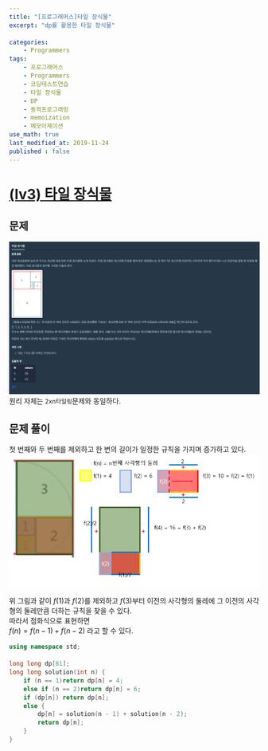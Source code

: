 ```yaml
---
title: "[프로그래머스]타일 장식물"
excerpt: "dp를 활용한 타일 장식물"

categories:
    - Programmers
tags:
    - 프로그래머스
    - Programmers
    - 코딩테스트연습
    - 타일 장식물
    - DP
    - 동적프로그래밍
    - memoization
    - 메모이제이션  
use_math: true
last_modified_at: 2019-11-24
published : false
---    
```

# [(lv3) 타일 장식물](https://programmers.co.kr/learn/courses/30/lessons/43104)   

## 문제
[![](/assets/Programmers/2019-11-24-Programmers-ornaments-img01.jpg)](/assets/Programmers/2019-11-24-Programmers-ornaments-img01.jpg)  
원리 자체는 `2xn타일링`문제와 동일하다. 
  
## 문제 풀이  
첫 번째와 두 번째를 제외하고 한 변의 길이가 일정한 규칙을 가지며 증가하고 있다.   
[![](/assets/Programmers/2019-11-24-Programmers-ornaments-img02.jpg)](/assets/Programmers/2019-11-24-Programmers-ornaments-img02.jpg)  
  
위 그림과 같이 $f(1)$과 $f(2)$를 제외하고 $f(3)$부터 이전의 사각형의 둘레에 그 이전의 사각형의 둘레만큼 더하는 규칙을 찾을 수 있다.  
따라서 점화식으로 표현하면  
$f(n) = f(n-1) + f(n-2)$ 라고 할 수 있다.  
```cpp
using namespace std;

long long dp[81];
long long solution(int n) {
	if (n == 1)return dp[n] = 4;
	else if (n == 2)return dp[n] = 6;
	if (dp[n]) return dp[n];
	else {
		dp[n] = solution(n - 1) + solution(n - 2);
		return dp[n];
	}
}
```
